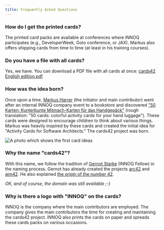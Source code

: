```yaml
---
title: Frequently Asked Questions
---
```


### How do I get the printed cards?

The printed card packs are available at conferences where INNOQ participates (e.g., DeveloperWeek, Goto conference, or JAX).
Markus also offers shipping cards from time to time (at least in his training courses).

### Do you have a file with all cards?

Yes, we have. You can download a PDF file with all cards at once: [cards42 English edition.pdf](../cards42%20English%20edition.pdf)

### How was the idea born?

 Once upon a time, [Markus Harrer](https://www.innoq.com/de/staff/markus-harrer/) (the initiator and main contributor) went after an internal INNOQ company event to a bookstore and discovered ["50 Karten: Kunterbunte Mitmach-Karten für das Handgepäck"](https://www.usborne.de/usborne-verlag-buecher/katalog/produkt/5/8810/50-karten-kunterbunte-mitmach-karten-fuer-das-handgepaeck/) (rough translation: "50 cards: colorful activity cards for your hand luggage").
 These cards were designed to encourage children to think about various things.
 Markus was heavily inspired by these cards and created the initial idea for "Activity Cards for Software Architects."
 The cards42 project was born.

<img src="../assets/cards42_prototyp.jpg" class="faq-image" alt="A photo which shows the first card ideas"/>

### Why the name "cards42"?

 With this name, we follow the tradition of [Gernot Starke](https://www.innoq.com/en/staff/gernot-starke/) (INNOQ Fellow) in the naming process. Gernot has already created the projects [arc42](https://arc42.org/) and [aim42](https://www.aim42.org/). He also explained [the origin of the number 42](https://faq.arc42.org/questions/A-1/).

*OK, and of course, the domain was still available ;-)*

### Why is there a logo with "INNOQ" on the cards?

INNOQ is the company where the main contributors are employed.
The company gives the main contributors the time for creating and maintaining the cards42 project.
INNOQ also prints the cards on paper and spreads these cards packs on various occasions.
